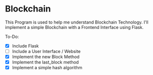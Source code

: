 # Blockchain

This Program is used to help me understand Blockchain Technology. I'll implement a simple Blockchain with a Frontend Interface using Flask.

To-Do:

* [X] Include Flask
* [ ] Include a User Interface / Website
* [x] Implement the new Block Method
* [x] Implement the last_block method
* [x] Implement a simple hash algorithm
